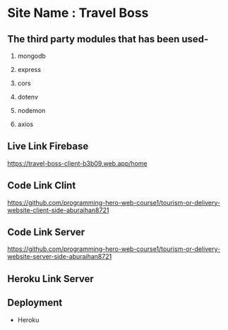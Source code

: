 # Site Name : Travel Boss

## The third party modules that has been used-

1. mongodb

2. express

3. cors

4. dotenv

5. nodemon

6. axios

## Live Link Firebase

https://travel-boss-client-b3b09.web.app/home

## Code Link Clint

https://github.com/programming-hero-web-course1/tourism-or-delivery-website-client-side-aburaihan8721

## Code Link Server

https://github.com/programming-hero-web-course1/tourism-or-delivery-website-server-side-aburaihan8721

## Heroku Link Server

## Deployment

- Heroku
